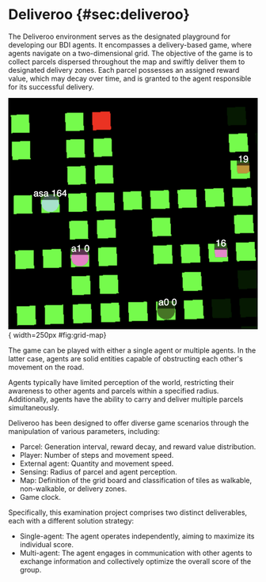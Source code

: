 # Deliveroo {#sec:deliveroo}
The Deliveroo environment serves as the designated playground for developing our BDI agents. It encompasses a delivery-based game, where agents navigate on a two-dimensional grid. The objective of the game is to collect parcels dispersed throughout the map and swiftly deliver them to designated delivery zones. Each parcel possesses an assigned reward value, which may decay over time, and is granted to the agent responsible for its successful delivery.

![An example of a Deliveroo map.](./images/grid-map.png){ width=250px #fig:grid-map}

The game can be played with either a single agent or multiple agents. In the latter case, agents are solid entities capable of obstructing each other's movement on the road.

Agents typically have limited perception of the world, restricting their awareness to other agents and parcels within a specified radius. Additionally, agents have the ability to carry and deliver multiple parcels simultaneously.

Deliveroo has been designed to offer diverse game scenarios through the manipulation of various parameters, including:

- Parcel: Generation interval, reward decay, and reward value distribution.
- Player: Number of steps and movement speed.
- External agent: Quantity and movement speed.
- Sensing: Radius of parcel and agent perception.
- Map: Definition of the grid board and classification of tiles as walkable, non-walkable, or delivery zones.
- Game clock.

Specifically, this examination project comprises two distinct deliverables, each with a different solution strategy:

- Single-agent: The agent operates independently, aiming to maximize its individual score.
- Multi-agent: The agent engages in communication with other agents to exchange information and collectively optimize the overall score of the group.

